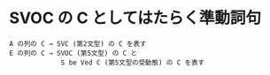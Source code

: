 # SVOC の C としてはたらく準動詞句

```
A の列の C → SVC (第2文型) の C を表す
E の列の C → SVOC (第5文型) の C と 
             S be Ved C (第5文型の受動態) の C を表す
```

